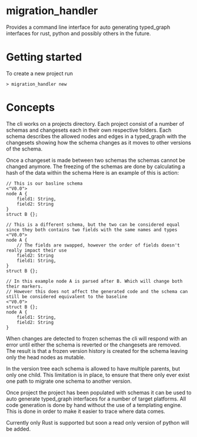 # migration_handler
Provides a command line interface for auto generating typed_graph interfaces for rust, python and possibly others in the future.

# Getting started
To create a new project run
```
> migration_handler new
```


# Concepts
The cli works on a projects directory. Each project consist of a number of schemas and changesets each in their own respective folders. Each schema describes the allowed nodes and edges in a typed_graph with the changesets showing how the schema changes as it moves to other versions of the schema.

Once a changeset is made between two schemas the schemas cannot be changed anymore. The freezing of the schemas are done by calculating a hash of the data within the schema
Here is an example of this is action:

```
// This is our basline schema
<"V0.0">
node A {
    field1: String,
    field2: String
}
struct B {};

// This is a different schema, but the two can be considered equal since they both contains two fields with the same names and types
<"V0.0">
node A {
    // The fields are swapped, however the order of fields doesn't really impact their use
    field2: String
    field1: String,
}
struct B {};

// In this example node A is parsed after B. Which will change both their markers.
// However this does not affect the generated code and the schema can still be considered equivalent to the baseline
<"V0.0">
struct B {};
node A {
    field1: String,
    field2: String
}
```

When changes are detected to frozen schemas the cli will respond with an error until either the schema is reverted or the changesets are removed. The result is that a frozen version history is created for the schema leaving only the head nodes as mutable.

In the version tree each schema is allowed to have multiple parents, but only one child. This limitation is in place, to ensure that there only ever exist one path to migrate one schema to another version.


Once project the project has been populated with schemas it can be used to auto generate typed_graph interfaces for a number of target platforms.
All code generation is done by hand without the use of a templating engine. 
This is done in order to make it easier to trace where data comes.

Currently only Rust is supported but soon a read only version of python will be added.